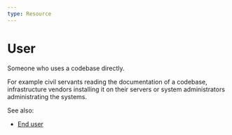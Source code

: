 ```yaml
---
type: Resource
---
```


# User

Someone who uses a codebase directly.

For example civil servants reading the documentation of a codebase, infrastructure vendors installing it on their servers or system administrators administrating the systems.

See also:

* [End user](end-user-definition.md)

